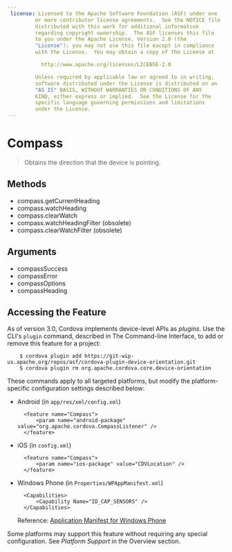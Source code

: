 ```yaml
---
 license: Licensed to the Apache Software Foundation (ASF) under one
         or more contributor license agreements.  See the NOTICE file
         distributed with this work for additional information
         regarding copyright ownership.  The ASF licenses this file
         to you under the Apache License, Version 2.0 (the
         "License"); you may not use this file except in compliance
         with the License.  You may obtain a copy of the License at

           http://www.apache.org/licenses/LICENSE-2.0

         Unless required by applicable law or agreed to in writing,
         software distributed under the License is distributed on an
         "AS IS" BASIS, WITHOUT WARRANTIES OR CONDITIONS OF ANY
         KIND, either express or implied.  See the License for the
         specific language governing permissions and limitations
         under the License.
---
```


# Compass

> Obtains the direction that the device is pointing.

## Methods

- compass.getCurrentHeading
- compass.watchHeading
- compass.clearWatch
- compass.watchHeadingFilter (obsolete)
- compass.clearWatchFilter   (obsolete)

## Arguments

- compassSuccess
- compassError
- compassOptions
- compassHeading

## Accessing the Feature

As of version 3.0, Cordova implements device-level APIs as _plugins_.
Use the CLI's `plugin` command, described in The Command-line
Interface, to add or remove this feature for a project:

        $ cordova plugin add https://git-wip-us.apache.org/repos/asf/cordova-plugin-device-orientation.git
        $ cordova plugin rm org.apache.cordova.core.device-orientation

These commands apply to all targeted platforms, but modify the
platform-specific configuration settings described below:

* Android (in `app/res/xml/config.xml`)

        <feature name="Compass">
            <param name="android-package" value="org.apache.cordova.CompassListener" />
        </feature>

* iOS (in `config.xml`)

        <feature name="Compass">
            <param name="ios-package" value="CDVLocation" />
        </feature>

* Windows Phone (in `Properties/WPAppManifest.xml`)

        <Capabilities>
            <Capability Name="ID_CAP_SENSORS" />
        </Capabilities>

  Reference: [Application Manifest for Windows Phone](http://msdn.microsoft.com/en-us/library/ff769509%28v=vs.92%29.aspx)

Some platforms may support this feature without requiring any special
configuration.  See _Platform Support_ in the Overview section.
